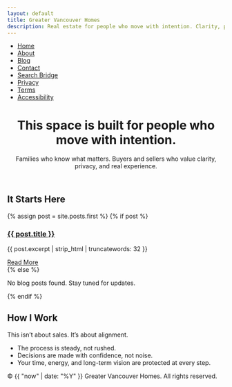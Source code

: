 ```yaml
---
layout: default
title: Greater Vancouver Homes
description: Real estate for people who move with intention. Clarity, privacy, real experience. Serving high-value buyers and sellers in Greater Vancouver.
---
```


<!-- Navigation -->
<nav class="nav">
  <ul>
    <li><a href="{{ '/' | relative_url }}">Home</a></li>
    <li><a href="{{ '/about.html' | relative_url }}">About</a></li>
    <li><a href="{{ '/blog/' | relative_url }}">Blog</a></li>
    <li><a href="{{ '/contact.html' | relative_url }}">Contact</a></li>
    <li><a href="{{ '/search-bridge.html' | relative_url }}">Search Bridge</a></li>
    <li><a href="{{ '/privacy.html' | relative_url }}">Privacy</a></li>
    <li><a href="{{ '/terms.html' | relative_url }}">Terms</a></li>
    <li><a href="{{ '/accessibility.html' | relative_url }}">Accessibility</a></li>
  </ul>
</nav>

<header class="hero">
  <h1>This space is built for people who move with intention.</h1>
  <p>Families who know what matters. Buyers and sellers who value clarity, privacy, and real experience.</p>
</header>

<main>
  <section class="blog-preview">
    <h2>It Starts Here</h2>
    {% assign post = site.posts.first %}
    {% if post %}
      <div class="blog-excerpt">
        <h3><a href="{{ post.url | relative_url }}">{{ post.title }}</a></h3>
        <p>{{ post.excerpt | strip_html | truncatewords: 32 }}</p>
        <a class="read-more" href="{{ post.url | relative_url }}">Read More</a>
      </div>
    {% else %}
      <p>No blog posts found. Stay tuned for updates.</p>
    {% endif %}
  </section>

  <section class="how-i-work-preview">
    <h2>How I Work</h2>
    <p>This isn’t about sales. It’s about alignment.</p>
    <ul>
      <li>The process is steady, not rushed.</li>
      <li>Decisions are made with confidence, not noise.</li>
      <li>Your time, energy, and long-term vision are protected at every step.</li>
    </ul>
  </section>
</main>

<footer>
  <p>&copy; {{ "now" | date: "%Y" }} Greater Vancouver Homes. All rights reserved.</p>
</footer>

